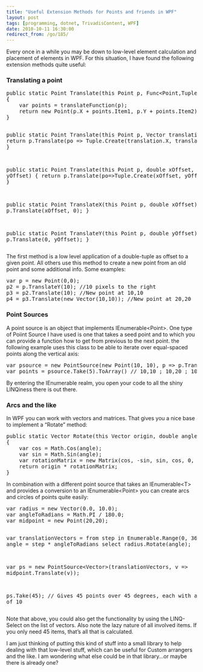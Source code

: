 ```yaml
---
title: "Useful Extension Methods for Points and friends in WPF"
layout: post
tags: [programming, dotnet, TrivadisContent, WPF]
date: 2010-10-11 16:30:00
redirect_from: /go/185/
---
```


Every once in a while you may be down to low-level element calculation and placement of elements in WPF. For this situation, I have found the following extension methods quite useful:

### Translating a point
 <div style="padding-bottom: 0px; margin: 0px; padding-left: 0px; padding-right: 0px; display: inline; float: none; padding-top: 0px" id="scid:812469c5-0cb0-4c63-8c15-c81123a09de7:facf6c1b-2a27-4f03-8419-42e848242b43" class="wlWriterEditableSmartContent"><pre name="code" class="c#">public static Point Translate(this Point p, Func&lt;Point,Tuple&lt;double,double&gt;&gt; translateFunction)
{
    var points = translateFunction(p);
    return new Point(p.X + points.Item1, p.Y + points.Item2);
}

public static Point Translate(this Point p, Vector translation)
{
    return p.Translate(po =&gt; Tuple.Create(translation.X, translation.Y));
}

public static Point Translate(this Point p, double xOffset, double yOffset)
{
    return p.Translate(po=&gt;Tuple.Create(xOffset, yOffset));
}

public static Point TranslateX(this Point p, double xOffset)
{
    return p.Translate(xOffset, 0);
}

public static Point TranslateY(this Point p, double yOffset)
{
    return p.Translate(0, yOffset);
}</pre></div>

The first method is a low level application of a double-tuple as offset to a given point. All others use this method to create a new point from an old point and some additional info. Some examples:

<div style="padding-bottom: 0px; margin: 0px; padding-left: 0px; padding-right: 0px; display: inline; float: none; padding-top: 0px" id="scid:812469c5-0cb0-4c63-8c15-c81123a09de7:e74055e9-3855-4599-b776-fe59dc3fabdc" class="wlWriterEditableSmartContent"><pre name="code" class="c#">var p = new Point(0,0);
p2 = p.TranslateY(10); //10 pixels to the right
p3 = p2.Translate(10); //New point at 10,10
p4 = p3.Translate(new Vector(10,10)); //New point at 20,20</pre></div>

### Point Sources

A point source is an object that implements IEnumerable&lt;Point&gt;. One type of Poiint Source I have used is one that takes a seed point and to which you can provide a function how to get from previous to the next point. the following example uses this class to be able to iterate over equal-spaced points along the vertical axis:

<div style="padding-bottom: 0px; margin: 0px; padding-left: 0px; padding-right: 0px; display: inline; float: none; padding-top: 0px" id="scid:812469c5-0cb0-4c63-8c15-c81123a09de7:49c08465-1cd6-49d0-8940-20a2871ef835" class="wlWriterEditableSmartContent"><pre name="code" class="c#">var psource = new PointSource(new Point(10, 10), p =&gt; p.TranslateY(10));
var points = psource.Take(5).ToArray() // 10,10 ; 10,20 ; 10,30 ...</pre></div>

By entering the IEnumerable realm, you open your code to all the shiny LINQiness there is out there.

### Arcs and the like

In WPF you can work with vectors and matrices. That gives you a nice base to implement a “Rotate” method:

<div style="padding-bottom: 0px; margin: 0px; padding-left: 0px; padding-right: 0px; display: inline; float: none; padding-top: 0px" id="scid:812469c5-0cb0-4c63-8c15-c81123a09de7:126bfd5d-6b0c-4fba-8415-c7fa77b0609f" class="wlWriterEditableSmartContent"><pre name="code" class="c#">public static Vector Rotate(this Vector origin, double angle)
{
    var cos = Math.Cos(angle);
    var sin = Math.Sin(angle);
    var rotationMatrix = new Matrix(cos, -sin, sin, cos, 0, 0);
    return origin * rotationMatrix;
}</pre></div>

In combination with a different point source that takes an IEnumerable&lt;T&gt; and provides a conversion to an IEnumerable&lt;Point&gt; you can create arcs and circles of points quite easily:

<div style="padding-bottom: 0px; margin: 0px; padding-left: 0px; padding-right: 0px; display: inline; float: none; padding-top: 0px" id="scid:812469c5-0cb0-4c63-8c15-c81123a09de7:f9d7e2c5-f7d4-45d6-b08e-e5b2a151c766" class="wlWriterEditableSmartContent"><pre name="code" class="c#">var radius = new Vector(0.0, 10.0);
var angleToRadians = Math.PI / 180.0;
var midpoint = new Point(20,20);

var translationVectors =
  from step in Enumerable.Range(0, 360)
  let angle = step * angleToRadians
  select radius.Rotate(angle);

var ps = new PointSource&lt;Vector&gt;(translationVectors, v =&gt; midpoint.Translate(v));

ps.Take(45); // Gives 45 points over 45 degrees, each with a radius of 10</pre></div>

Note that above, you could also get the functionality by using the LINQ-Select on the list of vectors. Also note the lazy nature of all involved items. If you only need 45 items, that’s all that is calculated.

I am just thinking of putting this kind of stuff into a small library to help dealing with that low-level stuff, which can be useful for Custom arrangers and the like. I am wondering what else could be in that library…or maybe there is already one?